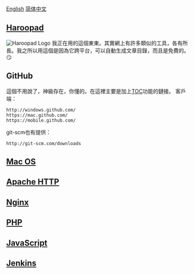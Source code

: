 [English](README.md) [简体中文](README.zh.md)


## [Haroopad](http://pad.haroopress.com/user.html)
![Haroopad Logo](http://pad.haroopress.com/assets/images/logo-small.png)
我正在用的這個東東。其實網上有許多類似的工具，各有所長。我之所以用這個是因為它跨平台，可以自動生成文章目錄，而且是免費的。:smirk:


## GitHub
這個不用說了，神級存在，你懂的。在這裡主要是加上[TOC](https://github.com/isaacs/github/issues/215)功能的鏈接。
客戶端：
```text
http://windows.github.com/
https://mac.github.com/
https://mobile.github.com/
```
git-scm也有提供：
```text
http://git-scm.com/downloads
```


## [Mac OS](macos.zh-Hant.md)


## [Apache HTTP](apache.zh-Hant.md)


## [Nginx](nginx.zh-Hant.md)


## [PHP](php.zh-Hant.md)


## [JavaScript](js.zh-Hant.md)


## [Jenkins](jenkins.zh-Hant.md)
